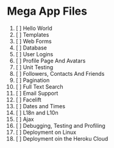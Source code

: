 # Mega App Files
 1. [ ] Hello World
 2. [ ] Templates
 3. [ ] Web Forms
 4. [ ] Database
 5. [ ] User Logins
 6. [ ] Profile Page And Avatars
 7. [ ] Unit Testing
 8. [ ] Followers, Contacts And Friends
 9. [ ] Pagination
 10. [ ] Full Text Search
 11. [ ] Email Support
 12. [ ] Facelift
 13. [ ] Dates and Times
 14. [ ] L18n and L10n
 15. [ ] Ajax
 16. [ ] Debugging, Testing and Profiling
 17. [ ] Deployment on Linux
 18. [ ] Deployment oin the Heroku Cloud
